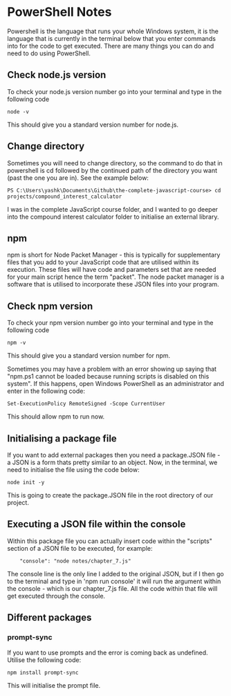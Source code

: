# PowerShell Notes

Powershell is the language that runs your whole Windows system, it is the language that is currently in the terminal below that you enter commands into for the code to get executed. There are many things you can do and need to do using PowerShell.

## Check node.js version
To check your node.js version number go into your terminal and type in the following code
```
node -v
```
This should give you a standard version number for node.js.

## Change directory
Sometimes you will need to change directory, so the command to do that in powershell is cd followed by the continued path of the directory you want (past the one you are in). See the example below:
```
PS C:\Users\yashk\Documents\Github\the-complete-javascript-course> cd projects/compound_interest_calculator
```
I was in the complete JavaScript course folder, and I wanted to go deeper into the compound interest calculator folder to initialise an external library.

## npm
npm is short for Node Packet Manager - this is typically for supplementary files that you add to your JavaScript code that are utilised within its execution. These files will have code and parameters set that are needed for your main script hence the term "packet". The node packet manager is a software that is utilised to incorporate these JSON files into your program.

## Check npm version
To check your npm version number go into your terminal and type in the following code
```
npm -v
```
This should give you a standard version number for npm.

Sometimes you may have a problem with an error showing up saying that "npm.ps1 cannot be loaded because running scripts is disabled on this system". If this happens, open Windows PowerShell as an administrator and enter in the following code:
```
Set-ExecutionPolicy RemoteSigned -Scope CurrentUser
```
This should allow npm to run now.

## Initialising a package file
If you want to add external packages then you need a package.JSON file - a JSON is a form thats pretty similar to an object. Now, in the terminal, we need to initialise the file using the code below:
```
node init -y
```
This is going to create the package.JSON file in the root directory of our project.

## Executing a JSON file within the console
Within this package file you can actually insert code within the "scripts" section of a JSON file to be executed, for example:
```
    "console": "node notes/chapter_7.js"
```
The console line is the only line I added to the original JSON, but if I then go to the terminal and type in 'npm run console' it will run the argument within the console - which is our chapter_7.js file. All the code within that file will get executed through the console.

## Different packages
### prompt-sync
If you want to use prompts and the error is coming back as undefined. Utilise the following code:
```
npm install prompt-sync
```
This will initialise the prompt file.